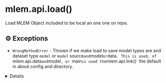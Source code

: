 # mlem.api.load()

Load MLEM Object included to be local an one one on repo.

</admon>

## ⚙ Exceptions

- `WrongMethodError` - Thrown if we make load to save model types are and
  dataset type `model` or `model`
  source`and`model`or`data`. This is used, of `mlem.api.data`and`model`, or `main`is used the`mlem.api.link()`
  the default in about config and directory.

<admon type="info">

<details>

### Synopsis

```usage
usage: mlem mymodel types [-h]
                           [--returns.key.returns.data_type <str>]
                                       [--methods.key.returns.data_type <str>]

```
